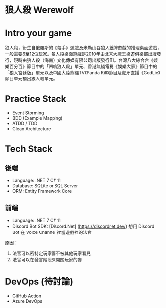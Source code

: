 # 狼人殺 Werewolf

# Intro your game
狼人殺，衍生自俄羅斯的《殺手》遊戲及米勒山谷狼人紙牌遊戲的推理桌面遊戲，一般需要6至12位玩家。狼人殺桌面遊戲是2010年由北京大魔王桌遊俱樂部出版發行，現時由狼人殺（海南）文化傳媒有限公司出版發行[1]。台灣八大綜合台《娛樂百分百》節目中的「凹嗚狼人殺」單元、香港無綫電視《娛樂大家》節目中的「狼人宮廷版」單元以及中國大陸熊貓TV《Panda Kill》節目及虎牙直播《GodLie》節目單元播出狼人殺單元。

# Practice Stack
- Event Storming
- BDD (Example Mapping)
- ATDD / TDD
- Clean Architecture

# Tech Stack
## 後端
- Language: .NET 7 C# 11
- Database: SQLite or SQL Server
- ORM: Entity Framework Core

## 前端 
- Language: .NET 7 C# 11
- Discord Bot SDK: [Discord.Net] (https://discordnet.dev/)
想用 Discord Bot 在 Voice Channel 裡當遊戲裡的法官

原因：
1.  法官可以密特定玩家而不被其他玩家看見
2. 法官可以在發言階段來開關玩家的麥

# DevOps (待討論)
- GitHub Action
- Azure DevOps
